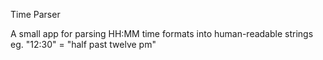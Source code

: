 Time Parser

A small app for parsing HH:MM time formats into human-readable strings
eg. "12:30" = "half past twelve pm"
